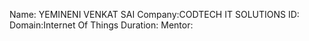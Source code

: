 Name: YEMINENI VENKAT SAI
Company:CODTECH IT SOLUTIONS
ID:
Domain:Internet Of Things
Duration:
Mentor:
